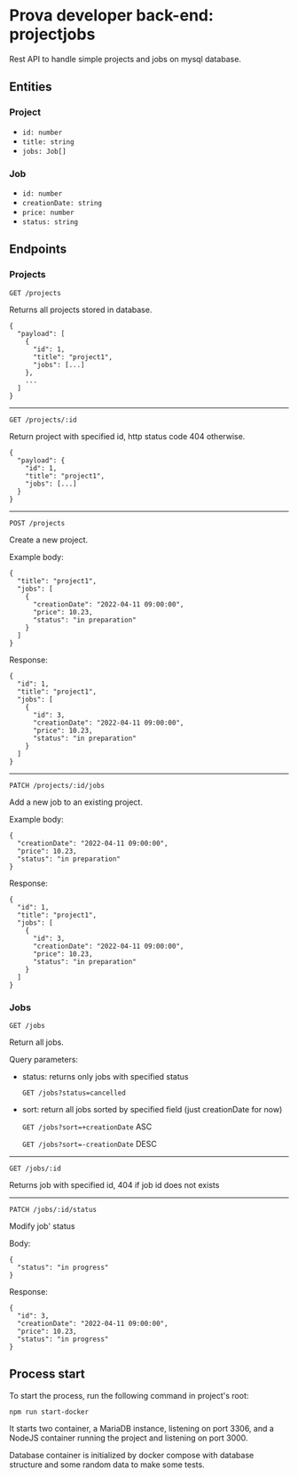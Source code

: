 # Prova developer back-end: projectjobs
Rest API to handle simple projects and jobs on mysql database.

## Entities

### Project
- `id: number`
- `title: string`
- `jobs: Job[]`

### Job
- `id: number`
- `creationDate: string`
- `price: number`
- `status: string`

## Endpoints

### Projects

    GET /projects

Returns all projects stored in database.
    
    {
      "payload": [
        {
          "id": 1,
          "title": "project1",
          "jobs": [...]
        },
        ...
      ]
    }

***
    GET /projects/:id
Return project with specified id, http status code 404 otherwise.

    {
      "payload": {
        "id": 1,
        "title": "project1",
        "jobs": [...]
      }
    }

***
    POST /projects

Create a new project.

Example body:

    {
      "title": "project1",
      "jobs": [
        {
          "creationDate": "2022-04-11 09:00:00",
          "price": 10.23,
          "status": "in preparation"
        }
      ]
    }

Response:

    {
      "id": 1,
      "title": "project1",
      "jobs": [
        {
          "id": 3,
          "creationDate": "2022-04-11 09:00:00",
          "price": 10.23,
          "status": "in preparation"
        }
      ]
    }

***

    PATCH /projects/:id/jobs

Add a new job to an existing project.

Example body:

    {
      "creationDate": "2022-04-11 09:00:00",
      "price": 10.23,
      "status": "in preparation"
    }

Response:

    {
      "id": 1,
      "title": "project1",
      "jobs": [
        {
          "id": 3,
          "creationDate": "2022-04-11 09:00:00",
          "price": 10.23,
          "status": "in preparation"
        }
      ]
    }

### Jobs

    GET /jobs

Return all jobs.

Query parameters:
- status: returns only jobs with specified status

    `GET /jobs?status=cancelled`
- sort: return all jobs sorted by specified field (just creationDate for now)
    
    `GET /jobs?sort=+creationDate` ASC

    `GET /jobs?sort=-creationDate` DESC

***

    GET /jobs/:id

Returns job with specified id, 404 if job id does not exists

***

    PATCH /jobs/:id/status

Modify job' status

Body:

    {
      "status": "in progress"
    }

Response:

    {
      "id": 3,
      "creationDate": "2022-04-11 09:00:00",
      "price": 10.23,
      "status": "in progress"
    }

## Process start

To start the process, run the following command in project's root:

    npm run start-docker

It starts two container, a MariaDB instance, listening on port 3306, and a 
NodeJS container running the project and listening on port 3000.

Database container is initialized by docker compose with database structure and 
some random data to make some tests.
